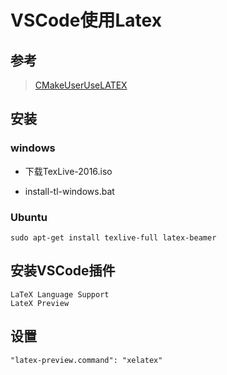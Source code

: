 # VSCode使用Latex

## 参考

>[CMakeUserUseLATEX](https://cmake.org/Wiki/CMakeUserUseLATEX )

## 安装

### windows

* 下载TexLive-2016.iso

* install-tl-windows.bat

### Ubuntu

```shell
sudo apt-get install texlive-full latex-beamer
```

## 安装VSCode插件

```shell
LaTeX Language Support
LateX Preview
```

## 设置

```shell
"latex-preview.command": "xelatex"
```
